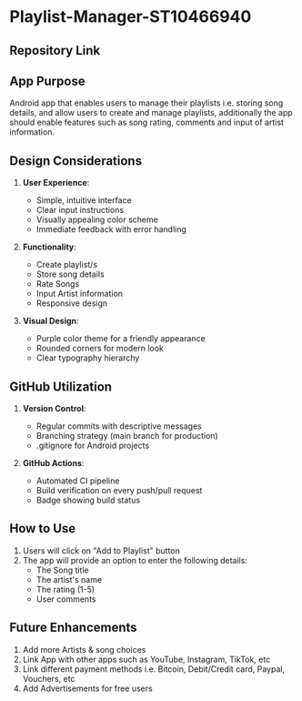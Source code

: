 # Playlist-Manager-ST10466940

## Repository Link


## App Purpose

 Android app that enables users to manage their playlists i.e. storing song details, and allow users to create and manage playlists, additionally the app should enable features such as song rating, comments and input of artist information.

## Design Considerations
1. **User Experience**:
   - Simple, intuitive interface
   - Clear input instructions
   - Visually appealing color scheme
   - Immediate feedback with error handling

2. **Functionality**:
   - Create playlist/s
   - Store song details
   - Rate Songs 
   - Input Artist information
   - Responsive design

3. **Visual Design**:
   - Purple color theme for a friendly appearance
   - Rounded corners for modern look
   - Clear typography hierarchy

## GitHub Utilization
1. **Version Control**:
   - Regular commits with descriptive messages
   - Branching strategy (main branch for production)
   - .gitignore for Android projects

2. **GitHub Actions**:
   - Automated CI pipeline
   - Build verification on every push/pull request
   - Badge showing build status

## How to Use
1. Users will click on "Add to Playlist" button
2. The app will provide an option to enter the following details:
   - The Song title
   - The artist's name
   - The rating (1-5)
   - User comments

## Future Enhancements
1. Add more Artists & song choices
2. Link App with other apps such as YouTube, Instagram, TikTok, etc
3. Link different payment methods i.e. Bitcoin, Debit/Credit card, Paypal, Vouchers, etc
4. Add Advertisements for free users 

